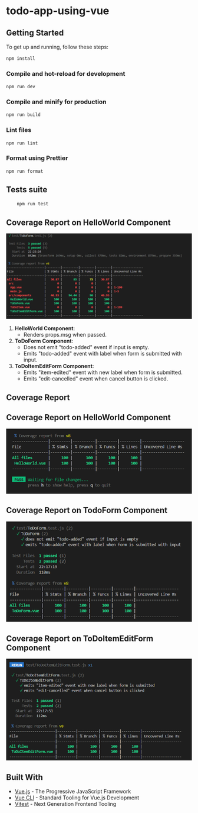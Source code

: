 # todo-app-using-vue


## Getting Started

To get up and running, follow these steps:

```bash
npm install
```

### Compile and hot-reload for development

```bash
npm run dev
```

### Compile and minify for production

```bash
npm run build
```

### Lint files

```bash
npm run lint
```

### Format using Prettier

```bash
npm run format
```


## Tests suite
    
```bash
    npm run test
```
## Coverage Report on HelloWorld Component

![Coverage Report](../todo-vue/src/assets/test-coverage.png)
    
1. **HelloWorld Component**:
   - Renders props.msg when passed.
2. **ToDoForm Component**:
   - Does not emit "todo-added" event if input is empty.
   - Emits "todo-added" event with label when form is submitted with input.
3. **ToDoItemEditForm Component**:
   - Emits "item-edited" event with new label when form is submitted.
   - Emits "edit-cancelled" event when cancel button is clicked.

## Coverage Report

<!-- add image from assets/coverage.png -->
## Coverage Report on HelloWorld Component

![Coverage Report](../todo-vue/src/assets/coverage1.png)
## Coverage Report on TodoForm Component

![Coverage Report](../todo-vue/src/assets/coverage2.png)
## Coverage Report on ToDoItemEditForm Component

![Coverage Report](../todo-vue/src/assets/coverage3.png)



## Built With

- [Vue.js](https://vuejs.org/) - The Progressive JavaScript Framework
- [Vue CLI](https://cli.vuejs.org/) - Standard Tooling for Vue.js Development
- [Vitest](https://vitejs.dev/guide/features.html) - Next Generation Frontend Tooling



